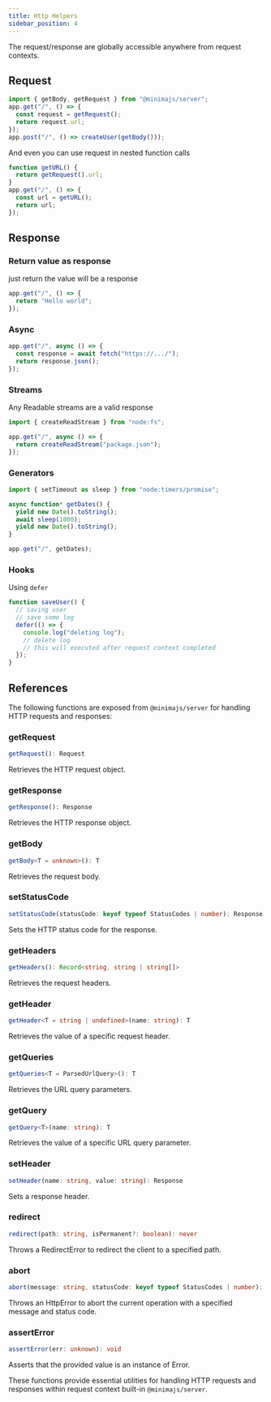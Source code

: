 ```yaml
---
title: Http Helpers
sidebar_position: 4
---
```


The request/response are globally accessible anywhere from request contexts.

## Request

```ts
import { getBody, getRequest } from "@minimajs/server";
app.get("/", () => {
  const request = getRequest();
  return request.url;
});
app.post("/", () => createUser(getBody()));
```

And even you can use request in nested function calls

```ts
function getURL() {
  return getRequest().url;
}
app.get("/", () => {
  const url = getURL();
  return url;
});
```

## Response

### Return value as response

just return the value will be a response

```ts
app.get("/", () => {
  return "Hello world";
});
```

### Async

```ts
app.get("/", async () => {
  const response = await fetch("https://.../");
  return response.json();
});
```

### Streams

Any Readable streams are a valid response

```ts
import { createReadStream } from "node:fs";

app.get("/", async () => {
  return createReadStream("package.json");
});
```

### Generators

```ts
import { setTimeout as sleep } from "node:timers/promise";

async function* getDates() {
  yield new Date().toString();
  await sleep(1000);
  yield new Date().toString();
}

app.get("/", getDates);
```

### Hooks

Using `defer`

```ts
function saveUser() {
  // saving user
  // save some log
  defer(() => {
    console.log("deleting log");
    // delete log
    // this will executed after request context completed
  });
}
```

## References

The following functions are exposed from `@minimajs/server` for handling HTTP requests and responses:

### getRequest

```typescript
getRequest(): Request
```

Retrieves the HTTP request object.

### getResponse

```typescript
getResponse(): Response
```

Retrieves the HTTP response object.

### getBody

```typescript
getBody<T = unknown>(): T
```

Retrieves the request body.

### setStatusCode

```typescript
setStatusCode(statusCode: keyof typeof StatusCodes | number): Response
```

Sets the HTTP status code for the response.

### getHeaders

```typescript
getHeaders(): Record<string, string | string[]>
```

Retrieves the request headers.

### getHeader

```typescript
getHeader<T = string | undefined>(name: string): T
```

Retrieves the value of a specific request header.

### getQueries

```typescript
getQueries<T = ParsedUrlQuery>(): T
```

Retrieves the URL query parameters.

### getQuery

```typescript
getQuery<T>(name: string): T
```

Retrieves the value of a specific URL query parameter.

### setHeader

```typescript
setHeader(name: string, value: string): Response
```

Sets a response header.

### redirect

```typescript
redirect(path: string, isPermanent?: boolean): never
```

Throws a RedirectError to redirect the client to a specified path.

### abort

```typescript
abort(message: string, statusCode: keyof typeof StatusCodes | number): never
```

Throws an HttpError to abort the current operation with a specified message and status code.

### assertError

```typescript
assertError(err: unknown): void
```

Asserts that the provided value is an instance of Error.

These functions provide essential utilities for handling HTTP requests and responses within request context built-in `@minimajs/server`.
